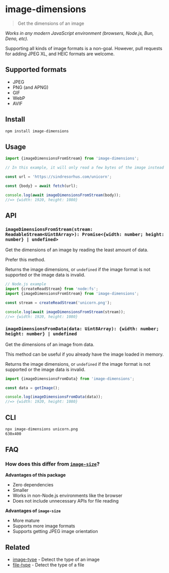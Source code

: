# image-dimensions

> Get the dimensions of an image

*Works in any modern JavaScript environment (browsers, Node.js, Bun, Deno, etc).*

Supporting all kinds of image formats is a non-goal. However, pull requests for adding JPEG XL, and HEIC formats are welcome.

## Supported formats

- JPEG
- PNG (and APNG)
- GIF
- WebP
- AVIF

## Install

```sh
npm install image-dimensions
```

## Usage

```js
import {imageDimensionsFromStream} from 'image-dimensions';

// In this example, it will only read a few bytes of the image instead of fetching the whole thing.

const url = 'https://sindresorhus.com/unicorn';

const {body} = await fetch(url);

console.log(await imageDimensionsFromStream(body));
//=> {width: 1920, height: 1080}
```

## API

### `imageDimensionsFromStream(stream: ReadableStream<Uint8Array>): Promise<{width: number; height: number} | undefined>`

Get the dimensions of an image by reading the least amount of data.

Prefer this method.

Returns the image dimensions, or `undefined` if the image format is not supported or the image data is invalid.

```js
// Node.js example
import {createReadStream} from 'node:fs';
import {imageDimensionsFromStream} from 'image-dimensions';

const stream = createReadStream('unicorn.png');

console.log(await imageDimensionsFromStream(stream));
//=> {width: 1920, height: 1080}
```

### `imageDimensionsFromData(data: Uint8Array): {width: number; height: number} | undefined`

Get the dimensions of an image from data.

This method can be useful if you already have the image loaded in memory.

Returns the image dimensions, or `undefined` if the image format is not supported or the image data is invalid.

```js
import {imageDimensionsFromData} from 'image-dimensions';

const data = getImage();

console.log(imageDimensionsFromData(data));
//=> {width: 1920, height: 1080}
```

## CLI

```sh
npx image-dimensions unicorn.png
630x400
```

## FAQ

### How does this differ from [`image-size`](https://github.com/image-size/image-size)?

**Advantages of this package**

- Zero dependencies
- Smaller
- Works in non-Node.js environments like the browser
- Does not include unnecessary APIs for file reading

**Advantages of `image-size`**

- More mature
- Supports more image formats
- Supports getting JPEG image orientation

## Related

- [image-type](https://github.com/sindresorhus/image-type) - Detect the type of an image
- [file-type](https://github.com/sindresorhus/file-type) - Detect the type of a file
